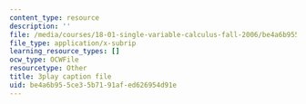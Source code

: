 ```yaml
---
content_type: resource
description: ''
file: /media/courses/18-01-single-variable-calculus-fall-2006/be4a6b955ce35b7191afed626954d91e_sRIDVAcoG5A.vtt
file_type: application/x-subrip
learning_resource_types: []
ocw_type: OCWFile
resourcetype: Other
title: 3play caption file
uid: be4a6b95-5ce3-5b71-91af-ed626954d91e
---
```

